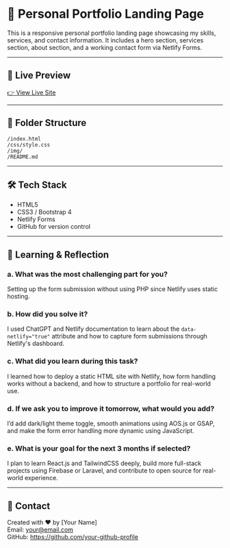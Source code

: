# 💼 Personal Portfolio Landing Page

This is a responsive personal portfolio landing page showcasing my skills, services, and contact information. It includes a hero section, services section, about section, and a working contact form via Netlify Forms.

---

## 🚀 Live Preview

[👉 View Live Site](https://your-netlify-site.netlify.app)

---

## 📁 Folder Structure

```
/index.html
/css/style.css
/img/
/README.md
```

---

## 🛠 Tech Stack

- HTML5
- CSS3 / Bootstrap 4
- Netlify Forms
- GitHub for version control

---

## 📘 Learning & Reflection

### a. What was the most challenging part for you?
Setting up the form submission without using PHP since Netlify uses static hosting.

### b. How did you solve it?
I used ChatGPT and Netlify documentation to learn about the `data-netlify="true"` attribute and how to capture form submissions through Netlify's dashboard.

### c. What did you learn during this task?
I learned how to deploy a static HTML site with Netlify, how form handling works without a backend, and how to structure a portfolio for real-world use.

### d. If we ask you to improve it tomorrow, what would you add?
I’d add dark/light theme toggle, smooth animations using AOS.js or GSAP, and make the form error handling more dynamic using JavaScript.

### e. What is your goal for the next 3 months if selected?
I plan to learn React.js and TailwindCSS deeply, build more full-stack projects using Firebase or Laravel, and contribute to open source for real-world experience.

---

## 📩 Contact

Created with ❤️ by [Your Name]  
Email: your@email.com  
GitHub: https://github.com/your-github-profile